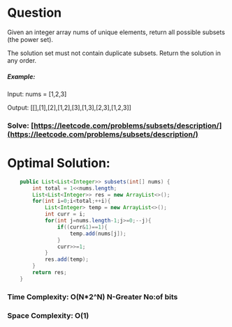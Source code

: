 # Question

Given an integer array nums of unique elements, return all possible subsets (the power set).

The solution set must not contain duplicate subsets. Return the solution in any order.

##### Example:

Input: nums = [1,2,3]

Output: [[],[1],[2],[1,2],[3],[1,3],[2,3],[1,2,3]]


### Solve: [https://leetcode.com/problems/subsets/description/](https://leetcode.com/problems/subsets/description/)
   


# Optimal Solution:  
``` java
    public List<List<Integer>> subsets(int[] nums) {
        int total = 1<<nums.length;
        List<List<Integer>> res = new ArrayList<>();
        for(int i=0;i<total;++i){
            List<Integer> temp = new ArrayList<>();
            int curr = i;
            for(int j=nums.length-1;j>=0;--j){
                if((curr&1)==1){
                    temp.add(nums[j]);
                }
                curr>>=1;
            }
            res.add(temp);
        }
        return res;
    }
```
### Time Complexity: O(N*2^N) N-Greater No:of bits  
### Space Complexity: O(1) 